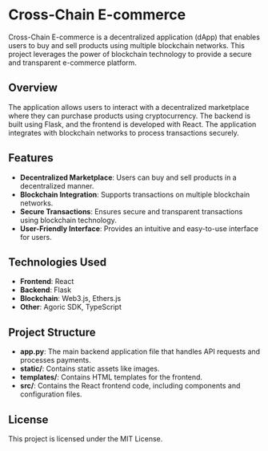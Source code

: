 # Cross-Chain E-commerce

Cross-Chain E-commerce is a decentralized application (dApp) that enables users to buy and sell products using multiple blockchain networks. This project leverages the power of blockchain technology to provide a secure and transparent e-commerce platform.

## Overview

The application allows users to interact with a decentralized marketplace where they can purchase products using cryptocurrency. The backend is built using Flask, and the frontend is developed with React. The application integrates with blockchain networks to process transactions securely.

## Features

- **Decentralized Marketplace**: Users can buy and sell products in a decentralized manner.
- **Blockchain Integration**: Supports transactions on multiple blockchain networks.
- **Secure Transactions**: Ensures secure and transparent transactions using blockchain technology.
- **User-Friendly Interface**: Provides an intuitive and easy-to-use interface for users.

## Technologies Used

- **Frontend**: React
- **Backend**: Flask
- **Blockchain**: Web3.js, Ethers.js
- **Other**: Agoric SDK, TypeScript

## Project Structure

- **app.py**: The main backend application file that handles API requests and processes payments.
- **static/**: Contains static assets like images.
- **templates/**: Contains HTML templates for the frontend.
- **src/**: Contains the React frontend code, including components and configuration files.

## License

This project is licensed under the MIT License.